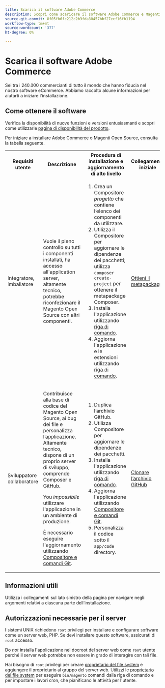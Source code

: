 ```yaml
---
title: Scarica il software Adobe Commerce
description: Scopri come scaricare il software Adobe Commerce e Magenti Open Source.
source-git-commit: 8f05fb6fc212c2b3fda80457bbf27ecf16fb1194
workflow-type: tm+mt
source-wordcount: '377'
ht-degree: 0%

---
```



# Scarica il software Adobe Commerce

Sei tra i 240.000 commercianti di tutto il mondo che hanno fiducia nel nostro software eCommerce. Abbiamo raccolto alcune informazioni per aiutarti a iniziare l&#39;installazione.

## Come ottenere il software

Verifica la disponibilità di nuove funzioni e versioni entusiasmanti e scopri come utilizzarle [pagina di disponibilità del prodotto](https://devdocs.magento.com/release/availability.html).

Per iniziare a installare Adobe Commerce o Magenti Open Source, consulta la tabella seguente.

<table>
    <tbody>
        <tr>
            <th>Requisiti utente</th>
            <th>Descrizione</th>
            <th>Procedura di installazione e aggiornamento di alto livello</th>
            <th>Collegamento iniziale</th>
        </tr>
    <tr>
        <td><p>Integratore, imballatore</p></td>
        <td><p>Vuole il pieno controllo su tutti i componenti installati, ha accesso all'application server, altamente tecnico, potrebbe riconfezionare il Magento Open Source con altri componenti.</p>
        </td>
        <td><ol><li>Crea un Compositore <em>progetto</em> che contiene l’elenco dei componenti da utilizzare.</li>
            <li>Utilizza il Compositore per aggiornare le dipendenze dei pacchetti; utilizza <code>composer create-project</code> per ottenere il metapackage Composer.</li>
            <li>Installa l'applicazione utilizzando <a href="../advanced.md">riga di comando</a>.</li>
        <li>Aggiorna l'applicazione e le estensioni utilizzando  <a href="../../upgrade/implementation/perform-upgrade.md">riga di comando</a>.</li></ol></td>
        <td><p><a href="../composer.md">Ottieni il metapackage</a></p></td>
    </tr>
    <tr>
        <td><p>Sviluppatore collaboratore</p></td>
        <td><p>Contribuisce alla base di codice del Magento Open Source, ai bug dei file e personalizza l’applicazione. Altamente tecnico, dispone di un proprio server di sviluppo, comprende Composer e GitHub.</p>
            <p>You <em>impossibile</em> utilizzare l'applicazione in un ambiente di produzione.</p>
      <p>È necessario eseguire l'aggiornamento utilizzando <a href="../../upgrade/developer/git-installs.md">Compositore e comandi Git</a>.</p></td>
        <td><ol><li>Duplica l’archivio GitHub.</li>
            <li>Utilizza Compositore per aggiornare le dipendenze dei pacchetti.</li>
            <li>Installa l'applicazione utilizzando <a href="../advanced.md">riga di comando</a>.</li>
            <li>Aggiorna l'applicazione utilizzando <a href="../../upgrade/developer/git-installs.md">Compositore e comandi Git</a>.</li>
            <li>Personalizza il codice sotto il <code>app/code</code> directory.</li></ol></td>
        <td><p><a href="https://developer.adobe.com/commerce/contributor/guides/install/clone-repository/">Clonare l’archivio GitHub</a></p></td>
    </tr>
    </tbody>
</table>

## Informazioni utili

Utilizza i collegamenti sul lato sinistro della pagina per navigare negli argomenti relativi a ciascuna parte dell’installazione.

## Autorizzazioni necessarie per il server

I sistemi UNIX richiedono `root` privilegi per installare e configurare software come un server web, PHP. Se devi installare questo software, assicurati di `root` accesso.

Do *not* installa l&#39;applicazione nel docroot del server web come `root` utente perché il server web potrebbe non essere in grado di interagire con tali file.

Hai bisogno di `root` privilegi per creare [proprietario del file system](file-system/overview.md) e aggiungere il proprietario al gruppo del server web. Utilizzi le [proprietario del file system](https://glossary.magento.com/magento-file-system-owner) per eseguire `bin/magento` comandi dalla riga di comando e per impostare i lavori cron, che pianificano le attività per l&#39;utente.
